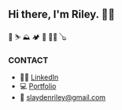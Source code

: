 ## Hi there, I'm Riley. 👨‍💻

🌲 ⛷ ⛰ 🏕 🎣 🧗‍♀️ 🪕

### CONTACT
- 👨‍💻  [LinkedIn](https://linkedin.com/in/rileyslayden) <br/>
- 💻  [Portfolio](https://rileyslayden.com) <br/>
- 📧  slaydenriley@gmail.com
